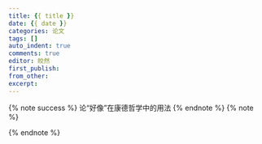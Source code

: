 ```yaml
---
title: {{ title }}
date: {{ date }}
categories: 论文
tags: []
auto_indent: true
comments: true
editor: 皎然
first_publish:
from_other:
excerpt:
---
```

{% note success %}
论“好像”在康德哲学中的用法
{% endnote %}
{% note %}

{% endnote %}
